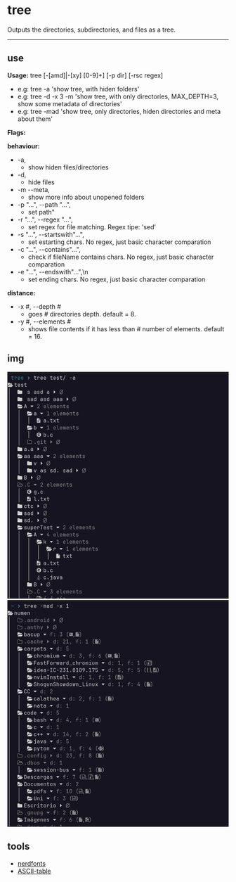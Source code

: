 # tree

Outputs the directories, subdirectories, and files as a tree.

---

## use

**Usage:** tree \[-\[amd\]|-\[xy\] \[0-9\]+\] \[-p dir\] \[-rsc regex\]
+ e.g: tree -a 'show tree, with hiden folders'
+ e.g: tree -d -x 3 -m 'show tree, with only directories, MAX_DEPTH=3, show some metadata of directories'
+ e.g: tree -mad 'show tree, only directories, hiden directories and meta about them'

**Flags:**

**behaviour:**
+ -a,
    + show hiden files/directories
+ -d,
    + hide files
+ -m --meta,
    + show more info about unopened folders
+ -p "...", --path "...",
    + set path"
+ -r "...", --regex "...",    
    + set regex for file matching. Regex tipe: 'sed'
+ -s "...", --startswith"...",
    + set estarting chars. No regex, just basic character comparation
+ -c "...", --contains"...",
    + check if fileName contains chars. No regex, just basic character comparation
+ -e "...", --endswith"...",\n      
    + set ending chars. No regex, just basic character comparation

**distance:**
+ -x #, --depth #
    + goes # directories depth. default = 8.
+ -y #, --elements #
    + shows file contents if it has less than # number of elements. default = 16.

## img

<img title="tree -mad" alt="img" src="/img/tree_a.png">
<img title="tree -mad" alt="img" src="/img/tree_mad.png">

## tools

- [nerdfonts](https://www.nerdfonts.com/#home)
- [ASCII-table](https://ascii-tables.com/)


